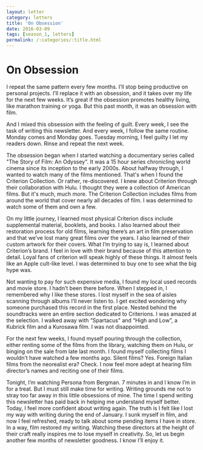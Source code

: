 ```yaml
---
layout: letter
category: letters
title: 'On Obsession'
date: 2016-03-09
tags: [season_1, letters]
permalink: /:categories/:title.html
---
```


# On Obsession

I repeat the same pattern every few months. I’ll stop being productive on personal projects. I’ll replace it with an obsession, and it takes over my life for the next few weeks. It’s great if the obsession promotes healthy living, like marathon training or yoga. But this past month, it was an obsession with film.

And I mixed this obsession with the feeling of guilt. Every week, I see the task of writing this newsletter. And every week, I follow the same routine. Monday comes and Monday goes. Tuesday morning, I feel guilty I let my readers down. Rinse and repeat the next week.

The obsession began when I started watching a documentary series called "The Story of Film: An Odyssey". It was a 15 hour series chronicling world cinema since its inception to the early 2000s. About halfway through, I wanted to watch many of the films mentioned. That's when I found the Criterion Collection. Or rather, re-discovered. I knew about Criterion through their collaboration with Hulu. I thought they were a collection of American films. But it's much, much more. The Criterion Collection includes films from around the world that cover nearly all decades of film. I was determined to watch some of them and own a few.

On my little journey, I learned most physical Criterion discs include supplemental material, booklets, and books. I also learned about their restoration process for old films, learning there’s an art in film preservation and that we’ve lost many great films over the years. I also learned of their custom artwork for their covers. What I’m trying to say is, I learned about Criterion’s brand. I feel in love with their brand because of this attention to detail. Loyal fans of criterion will speak highly of these things. It almost feels like an Apple cult-like level. I was determined to buy one to see what the big hype was.

Not wanting to pay for such expensive media, I found my local used records and movie store. I hadn’t been there before. When I stepped in, I remembered why I like these stores. I lost myself in the sea of aisles scanning through albums I’ll never listen to. I get excited wondering why someone purchased this record in the first place. Nested behind the soundtracks were an entire section dedicated to Criterions. I was amazed at the selection. I walked away with “Spartacus" and “High and Low”, a Kubrick film and a Kurosawa film. I was not disappointed.

For the next few weeks, I found myself pouring through the collection, either renting some of the films from the library, watching them on Hulu, or binging on the sale from late last month. I found myself collecting films I wouldn’t have watched a few months ago. Silent films? Yes. Foreign Italian films from the neorealist era? Check. I now feel more adept at hearing film director’s names and reciting one of their films.

Tonight, I’m watching Persona from Bergman. 7 minutes in and I know I’m in for a treat. But I must still make time for writing. Writing grounds me not to stray too far away in this little obsessions of mine. The time I spend writing this newsletter has paid back in helping me understand myself better. Today, I feel more confident about writing again. The truth is I felt like I lost my way with writing during the end of January. I sunk myself in film, and now I feel refreshed, ready to talk about some pending items I have in store. In a way, film restored my writing. Watching these directors at the height of their craft really inspires me to lose myself in creativity. So, let us begin another few months of newsletter goodness. I know I’ll enjoy it.
